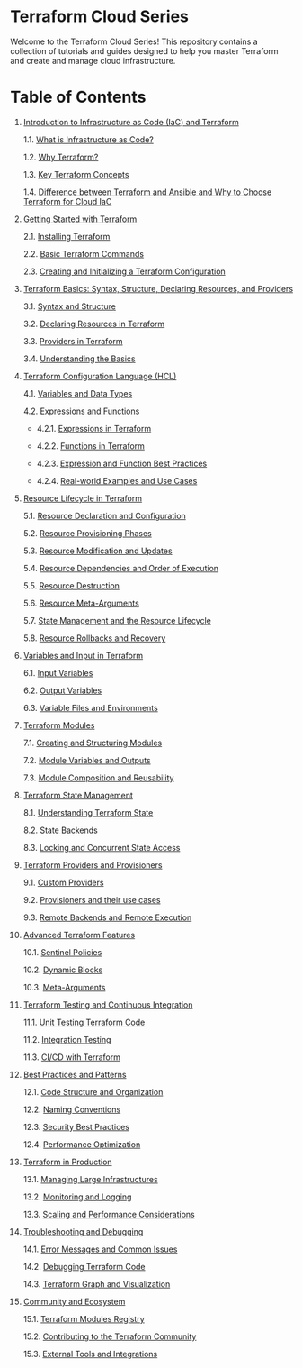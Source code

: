 # Terraform Cloud Series

Welcome to the Terraform Cloud Series! This repository contains a collection of tutorials and guides designed to help you master Terraform and create and manage cloud infrastructure.


# Table of Contents

1. [Introduction to Infrastructure as Code (IaC) and Terraform](#1-introduction-to-infrastructure-as-code-iac-and-terraform)
   
    1.1. [What is Infrastructure as Code?](#11-what-is-infrastructure-as-code)
   
    1.2. [Why Terraform?](#12-why-terraform)
   
    1.3. [Key Terraform Concepts](#13-key-terraform-concepts)
   
    1.4. [Difference between Terraform and Ansible and Why to Choose Terraform for Cloud IaC](#14-difference-between-terraform-and-ansible-and-why-to-choose-terraform-for-cloud-iac)
   

2. [Getting Started with Terraform](#2-getting-started-with-terraform)
   
    2.1. [Installing Terraform](#21-installing-terraform)
   
    2.2. [Basic Terraform Commands](#22-basic-terraform-commands)
   
    2.3. [Creating and Initializing a Terraform Configuration](#23-creating-and-initializing-a-terraform-configuration)
   
3. [Terraform Basics: Syntax, Structure, Declaring Resources, and Providers](#3-terraform-basics-syntax-structure-declaring-resources-and-providers)
   
    3.1. [Syntax and Structure](#31-syntax-and-structure)
   
    3.2. [Declaring Resources in Terraform](#32-declaring-resources-in-terraform)
   
    3.3. [Providers in Terraform](#33-providers-in-terraform)
   
    3.4. [Understanding the Basics](#34-understanding-the-basics)  

4. [Terraform Configuration Language (HCL)](#4-terraform-configuration-language-hcl)
   
    4.1. [Variables and Data Types](#41-variables-and-data-types)
   
    4.2. [Expressions and Functions](#42-expressions-and-functions)
   
    - 4.2.1. [Expressions in Terraform](#421-expressions-in-terraform)
   
    - 4.2.2. [Functions in Terraform](#422-functions-in-terraform)
   
    - 4.2.3. [Expression and Function Best Practices](#423-expression-and-function-best-practices)
    
    - 4.2.4. [Real-world Examples and Use Cases](#424-real-world-examples-and-use-cases)  
  

5. [Resource Lifecycle in Terraform](#5-resource-lifecycle-in-terraform)
 
    5.1. [Resource Declaration and Configuration](#51-resource-declaration-and-configuration)
   
    5.2. [Resource Provisioning Phases](#52-resource-provisioning-phases)
   
    5.3. [Resource Modification and Updates](#53-resource-modification-and-updates)
   
    5.4. [Resource Dependencies and Order of Execution](#54-resource-dependencies-and-order-of-execution)
   
    5.5. [Resource Destruction](#55-resource-destruction)
   
    5.6. [Resource Meta-Arguments](#56-resource-meta-arguments)
   
    5.7. [State Management and the Resource Lifecycle](#57-state-management-and-the-resource-lifecycle)
   
    5.8. [Resource Rollbacks and Recovery](#58-resource-rollbacks-and-recovery)  

6. [Variables and Input in Terraform](#6-variables-and-input-in-terraform)
    
    6.1. [Input Variables](#61-input-variables)
   
    6.2. [Output Variables](#62-output-variables)
   
    6.3. [Variable Files and Environments](#63-variable-files-and-environments)  

7. [Terraform Modules](#7-terraform-modules)
    
    7.1. [Creating and Structuring Modules](#71-creating-and-structuring-modules)
   
    7.2. [Module Variables and Outputs](#72-module-variables-and-outputs)
   
    7.3. [Module Composition and Reusability](#73-module-composition-and-reusability)  

8. [Terraform State Management](#8-terraform-state-management)
    
    8.1. [Understanding Terraform State](#81-understanding-terraform-state)
   
    8.2. [State Backends](#82-state-backends)
   
    8.3. [Locking and Concurrent State Access](#83-locking-and-concurrent-state-access)  

9. [Terraform Providers and Provisioners](#9-terraform-providers-and-provisioners)
    
    9.1. [Custom Providers](#91-custom-providers)
   
    9.2. [Provisioners and their use cases](#92-provisioners-and-their-use-cases)
   
    9.3. [Remote Backends and Remote Execution](#93-remote-backends-and-remote-execution)  

10. [Advanced Terraform Features](#10-advanced-terraform-features)
    
    10.1. [Sentinel Policies](#101-sentinel-policies)
    
    10.2. [Dynamic Blocks](#102-dynamic-blocks)
    
    10.3. [Meta-Arguments](#103-meta-arguments)  

11. [Terraform Testing and Continuous Integration](#11-terraform-testing-and-continuous-integration)
    
    11.1. [Unit Testing Terraform Code](#111-unit-testing-terraform-code)
    
    11.2. [Integration Testing](#112-integration-testing)
    
    11.3. [CI/CD with Terraform](#113-cicd-with-terraform)  

12. [Best Practices and Patterns](#12-best-practices-and-patterns)
    
    12.1. [Code Structure and Organization](#121-code-structure-and-organization)
    
    12.2. [Naming Conventions](#122-naming-conventions)
    
    12.3. [Security Best Practices](#123-security-best-practices)
    
    12.4. [Performance Optimization](#124-performance-optimization)  

13. [Terraform in Production](#13-terraform-in-production)
    
    13.1. [Managing Large Infrastructures](#131-managing-large-infrastructures)
    
    13.2. [Monitoring and Logging](#132-monitoring-and-logging)
    
    13.3. [Scaling and Performance Considerations](#133-scaling-and-performance-considerations)  

14. [Troubleshooting and Debugging](#14-troubleshooting-and-debugging)
    
    14.1. [Error Messages and Common Issues](#141-error-messages-and-common-issues)
    
    14.2. [Debugging Terraform Code](#142-debugging-terraform-code)
    
    14.3. [Terraform Graph and Visualization](#143-terraform-graph-and-visualization)  

15. [Community and Ecosystem](#15-community-and-ecosystem)
    
    15.1. [Terraform Modules Registry](#151-terraform-modules-registry)
    
    15.2. [Contributing to the Terraform Community](#152-contributing-to-the-terraform-community)
    
    15.3. [External Tools and Integrations](#153-external-tools-and-integrations)  
